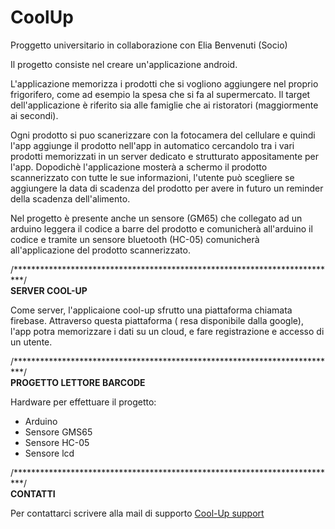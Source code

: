 # CoolUp
Proggetto universitario in collaborazione con Elia Benvenuti (Socio)

Il progetto consiste nel creare un'applicazione android.

L'applicazione memorizza i prodotti che si vogliono aggiungere nel proprio frigorifero, come ad esempio la spesa che si fa al supermercato. 
Il target dell'applicazione è riferito sia alle famiglie che ai ristoratori (maggiormente ai secondi). 

Ogni prodotto si puo scanerizzare con la fotocamera del cellulare e quindi l'app aggiunge il prodotto nell'app in automatico cercandolo tra i vari prodotti memorizzati 
in un server dedicato e strutturato appositamente per l'app. 
Dopodichè l'applicazione mosterà a schermo il prodotto scannerizzato con tutte le sue informazioni, l'utente può scegliere se aggiungere la data di scadenza del prodotto per avere in futuro un reminder della scadenza dell'alimento. 

Nel progetto è presente anche un sensore (GM65) che collegato ad un arduino leggera il codice a barre del prodotto e comunicherà all'arduino il codice e tramite un sensore bluetooth (HC-05) comunicherà all'applicazione del prodotto scannerizzato. 

/**************************************************************************/
<br><b>SERVER COOL-UP</b>

Come server, l'applicaione cool-up sfrutto una piattaforma chiamata firebase. Attraverso questa piattaforma ( resa disponibile dalla google),
l'app potra memorizzare i dati su un cloud, e fare registrazione e accesso di un utente. 

/**************************************************************************/
<br><b>PROGETTO LETTORE BARCODE</b>

Hardware per effettuare il progetto:
<ul>
  <li>Arduino</li>
  <li>Sensore GMS65</li>
  <li>Sensore HC-05</li>
  <li>Sensore lcd</li>
</ul>

/**************************************************************************/
<br><b>CONTATTI</b>

Per contattarci scrivere alla mail di supporto <a href= "mailto:Coolup.app@gmail.com">Cool-Up support</a>
